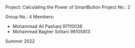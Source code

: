 Project: Calculating the Power of SmartButton 
Project No.: 2

Group No.: 4
Members:
- Mohammad Ali Pashanj 97110036
- Mohammad Bagher Soltani 98105813

Summer 2022
